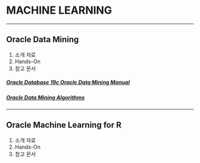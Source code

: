 MACHINE LEARNING
===
***
Oracle Data Mining
---
1. 소개 자료
2. Hands-On
3. 참고 문서
  ##### [Oracle Database 19c Oracle Data Mining Manual](https://docs.oracle.com/en/database/oracle/oracle-database/19/dmcon/index.html)
  ##### [Oracle Data Mining Algorithms](https://www.oracle.com/database/technologies/advanced-analytics/odm-techniques-algorithms.html)



***

Oracle Machine Learning for R
---
1. 소개 자료
2. Hands-On
3. 참고 문서
